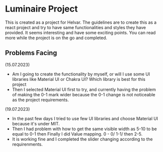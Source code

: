 # Luminaire Project

This is created as a project for Helvar. The guidelines are to create this as a react project and try to have same functionalities and styles they have provided. It seems interesting and have some exciting points. You can read more while the project is on the go and completed.

## Problems Facing

(15.07.2023)

- Am I going to create the functionality by myself, or will I use some UI libraries like Material UI or Chakra UI? Which library is best for this project</li>
- Then I selected Material UI first to try, and currently having the problem of making the 0-1 mark wider because the 0-1 change is not noticeable as the project requirements.

(19.07.2023)

- In the past few days I tried to use few UI libraries and choose Material UI because it's under MIT.
- Then I had problem with how to get the same visible width as 5-10 to be equal to 0-1 then Finally I did Value mapping. 0 - 0/ 1-1/ then 2-5.
- It is working fine and I completed the slider changing according to the requirenments.
<!-- **Link to project:** http://recruiters-love-seeing-live-demos.com/ -->

<!-- ![alt tag](http://placecorgi.com/1200/650) -->

<!-- ## How It's Made:

**Tech used:** HTML, CSS, JavaScript, Framework of choice

Here's where you can go to town on how you actually built this thing. Write as much as you can here, it's totally fine if it's not too much just make sure you write _something_. If you don't have too much experience on your resume working on the front end that's totally fine. This is where you can really show off your passion and make up for that ten fold.

## Optimizations

_(optional)_

You don't have to include this section but interviewers _love_ that you can not only deliver a final product that looks great but also functions efficiently. Did you write something then refactor it later and the result was 5x faster than the original implementation? Did you cache your assets? Things that you write in this section are **GREAT** to bring up in interviews and you can use this section as reference when studying for technical interviews!

## Lessons Learned:

No matter what your experience level, being an engineer means continuously learning. Every time you build something you always have those _whoa this is awesome_ or _fuck yeah I did it!_ moments. This is where you should share those moments! Recruiters and interviewers love to see that you're self-aware and passionate about growing.

## Examples:

Take a look at these couple examples that I have in my own portfolio:

**Palettable:** https://github.com/alecortega/palettable

**Twitter Battle:** https://github.com/alecortega/twitter-battle

**Patch Panel:** https://github.com/alecortega/patch-panel -->

<!-- const marks = [
  {
    value: 0,
  },
  {
    value: 1,
  },
  {
    value: 5,
  },
  {
    value: 10,
  },
  {
    value: 15,
  },
  {
    value: 20,
  },
  {
    value: 25,
  },
  {
    value: 30,
  },
  {
    value: 35,
  },
  {
    value: 40,
  },
  {
    value: 45,
  },
  {
    value: 50,
  },
  {
    value: 55,
  },
  {
    value: 60,
  },
  {
    value: 65,
  },
  {
    value: 70,
  },
  {
    value: 75,
  },
  {
    value: 80,
  },
  {
    value: 85,
  },
  {
    value: 90,
  },
  {
    value: 95,
  },
  {
    value: 100,
  },
];
];
// const valueMappings = {
//   0: 0,
//   1: 1,
//   2: 5,
//   3: 10,
//   4: 15,
//   5: 20,
//   6: 25,
//   7: 30,
//   8: 35,
//   9: 40,
//   10: 45,
//   11: 50,
//   12: 55,
//   13: 60,
//   14: 65,
//   15: 70,
//   16: 75,
//   17: 80,
//   18: 85,
//   19: 90,
//   20: 95,
//   21: 100,
// };
 -->
